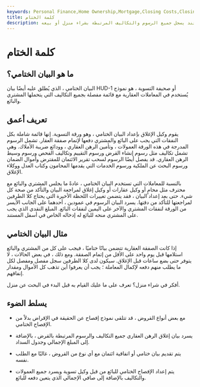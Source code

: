 ```yaml
---
keywords: Personal Finance,Home Ownership,Mortgage,Closing Costs,Closing Statement,Homeshoppingpurchase
title: كلمة الختام
description: البيان الختامي هو مستند يسجل جميع الرسوم والتكاليف المرتبطة بشراء منزل أو بيعه.
---
```


# كلمة الختام
## ما هو البيان الختامي؟

البيان الختامي ، الذي يُطلق عليه أيضًا بيان HUD-1 أو صحيفة التسوية ، هو نموذج يُستخدم في المعاملات العقارية مع قائمة مفصلة بجميع التكاليف التي يتحملها المشتري والبائع.

## تعريف أعمق

يقوم وكيل الإغلاق بإعداد البيان الختامي ، وهو ورقة التسوية. إنها قائمة شاملة بكل النفقات التي يجب على البائع والمشتري دفعها لإتمام صفقة العقار. تشمل الرسوم المدرجة في هذه الورقة العمولات ، وتأمين الرهن العقاري ، وودائع ضريبة الأملاك. وهي تشمل تكاليف مثل رسوم إنشاء القرض ورسوم التقييم وتكاليف الفحص ورسوم وسيط الرهن العقاري. قد يفصل أيضًا الرسوم لسحب تقرير الائتمان للمقترض وأموال الضمان ورسوم البحث عن الملكية ورسوم الخدمات التي يقدمها المحامون وكتاب العدل ووكلاء الإغلاق.

بالنسبة للمعاملات التي تستخدم البيان الختامي ، عادةً ما يجلس المشتري والبائع مع محترف مثل محامٍ أو وكيل عقارات أو وكيل إغلاق لمراجعة البيان والتأكد من صحة كل شيء. حتى بعد إعداد البيان ، فقد يتضمن تغييرات اللحظة الأخيرة التي يحتاج كلا الطرفين لمراجعتها للتأكد من دقتها. يسرد البيان الرسوم في عمودين ، أحدهما على الجانب الأيسر من الورقة لنفقات المشتري والآخر على اليمين لنفقات البائع. المبلغ النقدي الذي يجب على المشتري منحه للبائع له إدخاله الخاص في أسفل المستند.

## مثال البيان الختامي

إذا كانت الصفقة العقارية تتضمن بيانًا ختاميًا ، فيجب على كل من المشتري والبائع استلامها قبل يوم واحد على الأقل من إتمام الصفقة. ومع ذلك ، في بعض الحالات ، لا يتوفر حتى بضع ساعات قبل الإغلاق. سيكون لدى كلا الطرفين سجل مفصل ومفصل لكل ما يطلب منهم دفعه لإكمال المعاملة ؛ يجب أن يعرفوا أين تذهب كل الأموال ومقدار إنفاقهم.

أفكر في شراء منزل؟ تعرف على ما عليك القيام به قبل البدء في البحث عن منزل.

## يسلط الضوء

- مع بعض أنواع القروض ، قد تتلقى نموذج إفصاح عن الحقيقة في الإقراض بدلاً من الإفصاح الختامي.

- يسرد بيان إغلاق الرهن العقاري جميع التكاليف والرسوم المرتبطة بالقرض ، بالإضافة إلى المبلغ الإجمالي وجدول السداد.

- يتم تقديم بيان ختامي أو اتفاقية ائتمان مع أي نوع من القروض ، غالبًا مع الطلب نفسه.

- يتم إعداد الإفصاح الختامي للبائع من قبل وكيل تسوية ويسرد جميع العمولات والتكاليف بالإضافة إلى صافي الإجمالي الذي يتعين دفعه للبائع.


